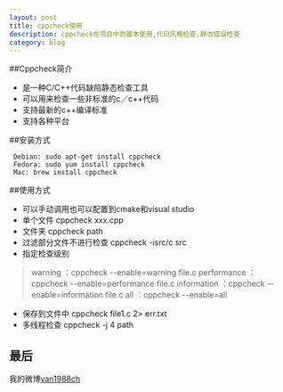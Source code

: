 ```yaml
---
layout: post
title: cppcheck使用
description: cppcheck在项目中的基本使用,代码风格检查,静态错误检查
category: blog
---
```


##Cppcheck简介
- 是一种C/C++代码缺陷静态检查工具
- 可以用来检查一些非标准的c／c++代码
- 支持最新的c++编译标准
- 支持各种平台

##安装方式
```
 Debian: sudo apt-get install cppcheck
 Fedora: sudo yum install cppcheck
 Mac: brew install cppcheck
```

##使用方式
- 可以手动调用也可以配置到cmake和visual studio
- 单个文件
cppcheck  xxx.cpp
- 文件夹
cppcheck  path
- 过滤部分文件不进行检查
cppcheck -isrc/c src
- 指定检查级别

> warning ：cppcheck --enable=warning file.c
> performance ：cppcheck --enable=performance file.c
> information ：cppcheck --enable=information file.c
> all ：cppcheck --enable=all

- 保存到文件中
cppcheck file1.c 2> err.txt
- 多线程检查
cppcheck -j 4 path

## 最后
我的微博[van1988ch](https://weibo.com/2296015293/profile)